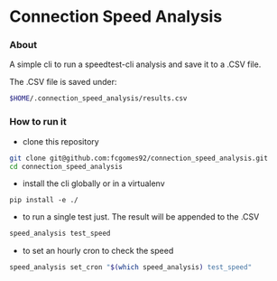 Connection Speed Analysis
===

### About

A simple cli to run a speedtest-cli analysis and save it to a .CSV file.

The .CSV file is saved under:

```bash
$HOME/.connection_speed_analysis/results.csv
```

### How to run it

* clone this repository

```bash
git clone git@github.com:fcgomes92/connection_speed_analysis.git
cd connection_speed_analysis
```

* install the cli globally or in a virtualenv

```
pip install -e ./
```

* to run a single test just. The result will be appended to the .CSV

```bash
speed_analysis test_speed
```

* to set an hourly cron to check the speed

```bash
speed_analysis set_cron "$(which speed_analysis) test_speed"
```